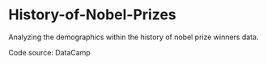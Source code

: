 # History-of-Nobel-Prizes
Analyzing the demographics within the history of nobel prize winners data.

Code source: DataCamp
